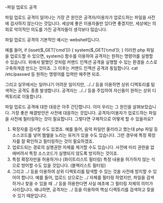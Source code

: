 -파일 업로드 공격 

파일 업로드 공격이 일어나는 가장 큰 원인은 공격자/이용자가 업로드하는 파일을 사전에 검사하지 않는다는 것입니다. 세상에 좋은 이용자들만 있다면 좋겠지만, 세상에는 의외로 악의적인 의도를 가진 공격자들이 생각보다 많습니다. 

파일 업로드 공격의 기본적인 예시는 webshell입니다.  

예를 들어, 
if (isset($_GET[‘cmd’])) {
  system($_GET[‘cmd’]);
}
이러한 php 파일을 업로드할 수 있으면, system() 함수를 이용하여 공격자는 원하는 명령어를 실행할 수 있습니다. 위에서 말했던 것처럼 커맨드 인젝션 공격을 실행할 수 있는 환경을 스스로 구축하게끔 만드는 것이죠. 
그 이후는 커맨드 인젝션 공격과 동일합니다. cat /etc/passwd 등 원하는 명령어를 입력만 해주면 되죠. 

그리고 실무에서는 일어나기 어려운 일이지만, ../../ 등을 이용하면 상위 디렉토리를 탐색하는 공격도 종종 발생합니다. 공격자는 ../../ 등을 주입하여 자신들이 원하는 상위 디렉토리로 이동합니다. 

파일 업로드 공격에 대한 대응은 아주 간단합니다. 이미 우리는 그 원인을 살펴보았습니다. 가장 좋은 해결방안은 사전에 대응하는 것입니다. 공격자/이용자가 업로드하는 파일을 사전에 필터링하는 것이 필요합니다. 그렇다면 구체적으로 어떻게 할 수 있을까요? 
1) 확장자를 검사할 수도 있겠죠. 예를 들어, 음악 파일만 올리라고 했는데 php 파일 등 소스코드를 넣어 웹쉘을 노리는 유저가 있을 수도 있습니다. 그런 경우에 특정 확장자를 잘 확인하고 필터링하는 것이 필요하겠죠.  
2) 업로드되는 경로의 실행권한 자체를 제거할 수도 있습니다. 사전에 미리 권한을 없애버려서 특정 소스코드가 실행되지 않도록 방지하는 것이죠. 
3) 특정 확장자만을 허용하거나 (화이트리스트 필터링) 특정 내용을 허가하지 않는 식으로 방어할 수도 있을 것입니다. (블랙리스트 필터링) 
4) 그리고 ../ 등을 이용하여 상위 디렉토리를 탐색할 수 있는 것을 사전에 방지할 수 있어야 합니다. 예를 들어, 업로드 상으로는 ../ 자체를 필터링 하였지만, 파일을 검색하거나 찾을 수 있을 때 ../ 등을 허용한다면 사실 애초에 그 필터링 자체의 의미가 사라집니다. 왜냐하면, 공격자는 ../ 등을 이용하여 핵심 디렉토리를 검색하고 찾을 수 있기 때문입니다. 
